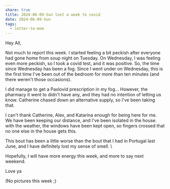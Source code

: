```yaml
---
share: true
title: 2024-06-09-Sun lost a week to covid
date: 2024-06-09-Sun
tags:
  - letter-to-mom
---
```

Hey All,

Not much to report this week.   I started feeling a bit peckish after everyone had gone home from soup night on Tuesday.  On Wednesday, I was feeling even more peckish, so I took a covid test, and it was positive.   So, the time since Wednesday has been a fog.  Since I went under on Wednesday, this is the first time I've been out of the bedroom for more than ten minutes (and there weren't those occasions).    

I did manage to get a Paxlovid prescription in my fog...  However, the pharmacy it went to didn't have any, and they had no intention of letting us know.   Catherine chased down an alternative supply, so I've been taking that.

I can't thank Catherine, Alex, and Katarina enough for being here for me.  We have been keeping our distance, and I've been isolated in the house. with the weather, the windows have been kept open, so fingers crossed that no one else in the house gets this.

This bout has been a little worse than the bout that I had in Portugal last June, and I have definitely lost my sense of smell.  \

Hopefully, I will have more energy this week, and more to say next weekend.

Love ya

(No pictures this week ;) 
